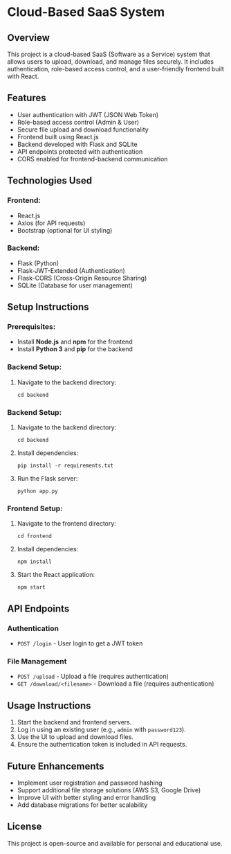 # Cloud-Based SaaS System

## Overview
This project is a cloud-based SaaS (Software as a Service) system that allows users to upload, download, and manage files securely. It includes authentication, role-based access control, and a user-friendly frontend built with React.

## Features
- User authentication with JWT (JSON Web Token)
- Role-based access control (Admin & User)
- Secure file upload and download functionality
- Frontend built using React.js
- Backend developed with Flask and SQLite
- API endpoints protected with authentication
- CORS enabled for frontend-backend communication

## Technologies Used
### Frontend:
- React.js
- Axios (for API requests)
- Bootstrap (optional for UI styling)

### Backend:
- Flask (Python)
- Flask-JWT-Extended (Authentication)
- Flask-CORS (Cross-Origin Resource Sharing)
- SQLite (Database for user management)

## Setup Instructions

### Prerequisites:
- Install **Node.js** and **npm** for the frontend
- Install **Python 3** and **pip** for the backend

### Backend Setup:
1. Navigate to the backend directory:
   ```
   cd backend
   ```

### Backend Setup:

1. Navigate to the backend directory:
   ```
   cd backend
   ```
2. Install dependencies:
   ```
   pip install -r requirements.txt
   ```
3. Run the Flask server:
   ```
   python app.py
   ```

### Frontend Setup:

1. Navigate to the frontend directory:
   ```
   cd frontend
   ```
2. Install dependencies:
   ```
   npm install
   ```
3. Start the React application:
   ```
   npm start
   ```

## API Endpoints

### Authentication
- `POST /login` - User login to get a JWT token

### File Management
- `POST /upload` - Upload a file (requires authentication)
- `GET /download/<filename>` - Download a file (requires authentication)

## Usage Instructions

1. Start the backend and frontend servers.
2. Log in using an existing user (e.g., `admin` with `password123`).
3. Use the UI to upload and download files.
4. Ensure the authentication token is included in API requests.

## Future Enhancements

- Implement user registration and password hashing
- Support additional file storage solutions (AWS S3, Google Drive)
- Improve UI with better styling and error handling
- Add database migrations for better scalability

## License

This project is open-source and available for personal and educational use.

